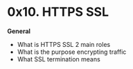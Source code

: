 # 0x10. HTTPS SSL


**General**
* What is HTTPS SSL 2 main roles
* What is the purpose encrypting traffic
* What SSL termination means
